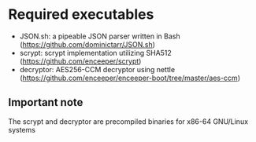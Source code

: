 # Required executables

- JSON.sh: a pipeable JSON parser written in Bash (https://github.com/dominictarr/JSON.sh)
- scrypt: scrypt implementation utilizing SHA512 (https://github.com/enceeper/scrypt)
- decryptor: AES256-CCM decryptor using nettle (https://github.com/enceeper/enceeper-boot/tree/master/aes-ccm)

## Important note

The scrypt and decryptor are precompiled binaries for x86-64 GNU/Linux systems
